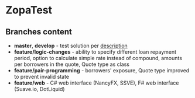 # ZopaTest

## Branches content
* __master__, __develop__ - test solution per [description](https://github.com/skorunka/ZopaTechnicalTestDeveloper/blob/master/README.md)
* __feature/logic-changes__ - ability to specify different loan repayment period, option to calculate simple rate instead of compound, amounts per borrowers in the quote, Quote type as class
* __feature/pair-programming__ - borrowers' exposure, Quote type improved to prevent invalid state
* __feature/web__ - C# web interface (NancyFX, SSVE), F# web interface (Suave.io, DotLiquid)
